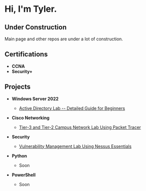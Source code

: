 <h1>Hi, I'm Tyler.</h1>
<h2>Under Construction</h2>
Main page and other repos are under a lot of construction. 
<h2>Certifications</h2>
 
 - <b>CCNA</b> 
 - <b>Security+</b>
 

<h2>Projects</h2>

- <b>Windows Server 2022</b>
  - [Active Directory Lab -- Detailed Guide for Beginners](https://github.com/TylersTechLab/ActiveDirectoryGuide)
- <b>Cisco Networking</b>
  - [Tier-3 and Tier-2 Campus Network Lab Using Packet Tracer](https://github.com/TylersTechLab/CampusNetworkLab)
- <b>Security</b>
  - [Vulnerability Management Lab Using Nessus Essentials](https://github.com/TylersTechLab/NessusEssentialsLab) 

 
- <b>Python</b>
  - Soon
  
- <b>PowerShell</b>
  - Soon

